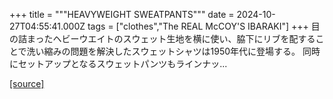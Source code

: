 +++
title = """HEAVYWEIGHT SWEATPANTS"""
date = 2024-10-27T04:55:41.000Z
tags = ["clothes","The REAL McCOY'S IBARAKI"]
+++
目の詰まったヘビーウエイトのスウェット生地を横に使い、脇下にリブを配することで洗い縮みの問題を解決したスウェットシャツは1950年代に登場する。 同時にセットアップとなるスウェットパンツもラインナッ...

[[source]](https://the-realmccoys.ocnk.net/product/1167)
